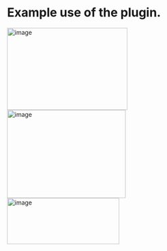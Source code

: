 # Example use of the plugin.

<img width="282" height="192" alt="image" src="https://github.com/user-attachments/assets/56e44b51-9d22-4fb8-a2a5-2b55a934de89" />
<img width="278" height="206" alt="image" src="https://github.com/user-attachments/assets/0b67ad83-07cf-4bf9-9db6-2398a3beca35" />
<img width="263" height="108" alt="image" src="https://github.com/user-attachments/assets/7bb11757-7210-4a12-ace3-3bfc3d23a98f" />
